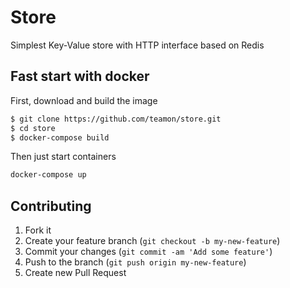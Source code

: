 # Store

Simplest Key-Value store with HTTP interface based on Redis

## Fast start with docker

First, download and build the image

```bash
$ git clone https://github.com/teamon/store.git
$ cd store
$ docker-compose build
```

Then just start containers

```bash
docker-compose up
```

## Contributing

1. Fork it
2. Create your feature branch (`git checkout -b my-new-feature`)
3. Commit your changes (`git commit -am 'Add some feature'`)
4. Push to the branch (`git push origin my-new-feature`)
5. Create new Pull Request

